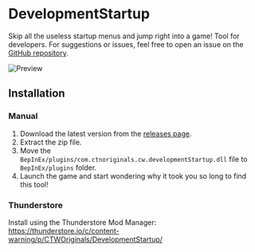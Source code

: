 # DevelopmentStartup
Skip all the useless startup menus and jump right into a game! Tool for developers.
For suggestions or issues, feel free to open an issue on the [GitHub repository](https://github.com/CTN-Originals/ContentWarning-DevelopmentStartup/issues).

![Preview](<https://raw.githubusercontent.com/CTN-Originals/ContentWarning-DevelopmentStartup/main/resources/preview.gif>)

## Installation
### Manual
1. Download the latest version from the [releases page](https://github.com/CTN-Originals/ContentWarning-DevelopmentStartup/releases).
2. Extract the zip file.
3. Move the `BepInEx/plugins/com.ctnoriginals.cw.developmentStartup.dll` file to `BepInEx/plugins` folder.
4. Launch the game and start wondering why it took you so long to find this tool!
### Thunderstore
Install using the Thunderstore Mod Manager: https://thunderstore.io/c/content-warning/p/CTWOriginals/DevelopmentStartup/